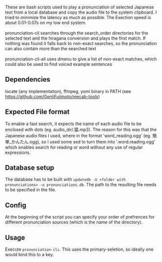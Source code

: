 

These are bash scripts used to play a pronunciation of selected Japanese text from a local database and copy the audio file to the system clipboard.
I tried to minimize the latency as much as possible. The Exection speed is about 0.01-0.07s on my low end system.\
\
pronunciation-cli searches through the search_order directories for the selected text and the hiragana conversion and plays the first match. If nothing was found
it falls back to non-exact searches, so the pronunciation can also contain more than the searched text\
\
pronunciation-cli-all uses dmenu to give a list of non-exact matches, which could also be used to find voiced example sentences

## Dependencies
locate (any implementation), ffmpeg, yomi binary in PATH (see https://github.com/GenjiFujimoto/mecab-tools)

## Expected File format
To enable a fast search, it expects the name of each audio file to be enclosed with dots (eg. audio_dir/.猿.mp3).
The reason for this was that the Japanese audio files I used, where in the format 'word_reading.ogg' (eg. 簡単_かんたん.ogg), so I used some sed
to turn them into '.word.reading.ogg' which enables search for reading or word without any use of regular expressions.

## Database setup
The database has to be built with `updatedb -U <folder with pronunciations> -o pronunciations.db`. The path to the resulting file needs to be specified in the
file.

## Config
At the beginning of the script you can specify your order of prefrences for different pronunciation sources (which is the name of the directory).

## Usage
Execute `pronunciation-cli`. This uses the primary-seletion, so ideally one would bind this to a key.
